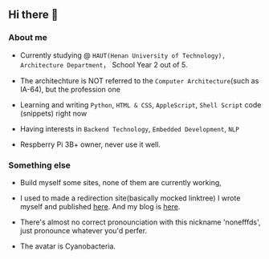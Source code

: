 ## Hi there 👋

### About me

- Currently studying @ `HAUT(Henan University of Technology), Architecture Department`， School Year 2 out of 5.
- The architechture is NOT referred to the `Computer Architecture`(such as IA-64), but the profession one

- Learning and writing `Python`, `HTML & CSS`, `AppleScript`, `Shell Script` code (snippets) right now

- Having interests in `Backend Technology`, `Embedded Development`, `NLP`

- Respberry Pi 3B+ owner, never use it well.

### Something else

- Build myself some sites, none of them are currently working, 
- I used to made a redirection site(basically mocked linktree) I wrote myself and published [here](https://github.com/nonefffds/RedirectionPageTemplate). And my blog is [here](https://nonefffds.github.io).

- There's almost no correct pronounciation with this nickname 'nonefffds', just pronounce whatever you'd perfer.

- The avatar is Cyanobacteria.
